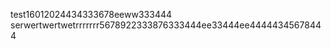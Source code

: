  
 
  
 test16012024434333678eeww333444
serwertwertwetrrrrrrr5678922333876333444ee33444ee44444345678444
  
